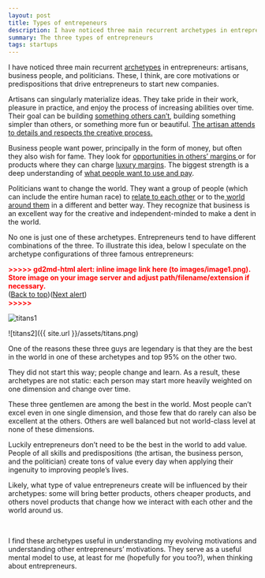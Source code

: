 ```yaml
---
layout: post
title: Types of entrepeneurs
description: I have noticed three main recurrent archetypes in entrepreneurs - artisans, business people, and politicians
summary: The three types of entrepreneurs
tags: startups
---
```



I have noticed three main recurrent [archetypes](https://en.wikipedia.org/wiki/Jungian_archetypes) in entrepreneurs: artisans, business people, and politicians. These, I think, are core motivations or predispositions that drive entrepreneurs to start new companies. 

Artisans can singularly materialize ideas. They take pride in their work, pleasure in practice, and enjoy the process of increasing abilities over time. Their goal can be building [something others can’t](https://about.google/our-story/), building something simpler than others, or something more fun or beautiful. [The artisan attends to details and respects the creative process. ](https://signalvnoise.com/posts/3497-you-know-one-of-the-things-that-really-hurt)

Business people want power, principally in the form of money, but often they also wish for fame. They look for [opportunities in others’ margins ](https://www.goodreads.com/quotes/706779-your-margin-is-my-opportunity)or for products where they can charge [luxury margins](https://www.azquotes.com/quote/722081). The biggest strength is a deep understanding of [what people want to use and pay](https://www.ycombinator.com/). 

Politicians want to change the world. They want a group of people (which can include the entire human race) to [relate to each other](https://www.azquotes.com/quote/325530) or to the[ world around them](https://www.tesla.com/about#:~:text=Tesla's%20mission%20is%20to%20accelerate,to%20drive%20than%20gasoline%20cars.) in a different and better way. They recognize that business is an excellent way for the creative and independent-minded to make a dent in the world. 

No one is just one of these archetypes. Entrepreneurs tend to have different combinations of the three. To illustrate this idea, below I speculate on the archetype configurations of three famous entrepreneurs:



<p id="gdcalert1" ><span style="color: red; font-weight: bold">>>>>>  gd2md-html alert: inline image link here (to images/image1.png). Store image on your image server and adjust path/filename/extension if necessary. </span><br>(<a href="#">Back to top</a>)(<a href="#gdcalert2">Next alert</a>)<br><span style="color: red; font-weight: bold">>>>>> </span></p>


![titans1](assets/titants.png "image_tooltip")

![titans2]({{ site.url }}/assets/titans.png)


One of the reasons these three guys are legendary is that they are the best in the world in one of these archetypes and top 95% on the other two. 

They did not start this way; people change and learn. As a result, these archetypes are not static: each person may start more heavily weighted on one dimension and change over time. 

These three gentlemen are among the best in the world. Most people can’t excel even in one single dimension, and those few that do rarely can also be excellent at the others. Others are well balanced but not world-class level at none of these dimensions. 

Luckily entrepreneurs don’t need to be the best in the world to add value. People of all skills and predispositions (the artisan, the business person, and the politician) create tons of value every day when applying their ingenuity to improving people’s lives. 

Likely, what type of value entrepreneurs create will be influenced by their archetypes: some will bring better products, others cheaper products, and others novel products that change how we interact with each other and the world around us. 

<p>&nbsp;</p>

I find these archetypes useful in understanding my evolving motivations and understanding other entrepreneurs’ motivations. They serve as a useful mental model to use, at least for me (hopefully for you too?), when thinking about entrepreneurs. 

 

